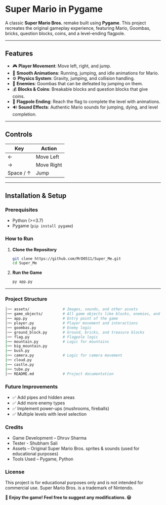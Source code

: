 # **Super Mario in Pygame**

A classic **Super Mario Bros.** remake built using **Pygame**. This project recreates the original gameplay experience, featuring Mario, Goombas, bricks, question blocks, coins, and a level-ending flagpole.

---

## **Features**
- 🎮 **Player Movement**: Move left, right, and jump.
- 🏃 **Smooth Animations**: Running, jumping, and idle animations for Mario.
- ⚙️ **Physics System**: Gravity, jumping, and collision handling.
- 👾 **Enemies**: Goombas that can be defeated by jumping on them.
- 💰 **Blocks & Coins**: Breakable blocks and question blocks that give coins.
- 🚩 **Flagpole Ending**: Reach the flag to complete the level with animations.
- 🔊 **Sound Effects**: Authentic Mario sounds for jumping, dying, and level completion.

---

## **Controls**
| Key | Action |
|------|--------|
| ← | Move Left |
| → | Move Right |
| Space / ↑ | Jump |

---

## **Installation & Setup**
### **Prerequisites**
- Python (>=3.7)
- Pygame (`pip install pygame`)

### **How to Run**
1. **Clone the Repository**
   ```sh
   git clone https://github.com/MrD0511/Super_Me.git
   cd Super_Me

   ```
2. **Run the Game**
   ```sh
   py app.py
   ```
---

### **Project Structure**

```sh
│── assets/               # Images, sounds, and other assets
│── game_objects/         # All game objects like blocks, enemies, and flag
│── app.py                # Entry point of the game
│── player.py             # Player movement and interactions
│── goombas.py            # Enemy logic
│── ground_block.py       # Ground, bricks, and treasure blocks
│── flag.py               # Flagpole logic
|── mountain.py           # Logic for mountains
|── big_mountain.py
|── bush.py
|── camera.py             # Logic for camera movement
|── cloud.py
|── castle.py
|── tube.py
│── README.md             # Project documentation
```


### **Future Improvements**

- ✅ Add pipes and hidden areas
- ✅ Add more enemy types
- ✅ Implement power-ups (mushrooms, fireballs)
- ✅ Multiple levels with level selection


### **Credits**

- Game Development – Dhruv Sharma
- Tester - Shubham Sali
- Assets – Original Super Mario Bros. sprites & sounds (used for educational purposes)
- Tools Used – Pygame, Python


### **License**

This project is for educational purposes only and is not intended for commercial use.
Super Mario Bros. is a trademark of Nintendo.

**🚀 Enjoy the game! Feel free to suggest any modifications. 😃**
